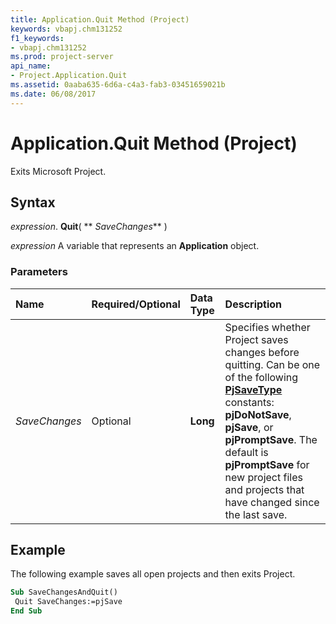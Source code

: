 ```yaml
---
title: Application.Quit Method (Project)
keywords: vbapj.chm131252
f1_keywords:
- vbapj.chm131252
ms.prod: project-server
api_name:
- Project.Application.Quit
ms.assetid: 0aaba635-6d6a-c4a3-fab3-03451659021b
ms.date: 06/08/2017
---
```



# Application.Quit Method (Project)

Exits Microsoft Project.


## Syntax

 _expression_. **Quit**( ** _SaveChanges_** )

 _expression_ A variable that represents an **Application** object.


### Parameters



|**Name**|**Required/Optional**|**Data Type**|**Description**|
|:-----|:-----|:-----|:-----|
| _SaveChanges_|Optional|**Long**|Specifies whether Project saves changes before quitting. Can be one of the following  **[PjSaveType](Project.PjSaveType.md)** constants: **pjDoNotSave**, **pjSave**, or **pjPromptSave**. The default is **pjPromptSave** for new project files and projects that have changed since the last save.|

## Example

The following example saves all open projects and then exits Project.


```vb
Sub SaveChangesAndQuit() 
 Quit SaveChanges:=pjSave 
End Sub
```


